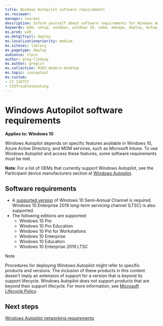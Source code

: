 ```yaml
---
title: Windows Autopilot software requirements
ms.reviewer: 
manager: laurawi
description: Inform yourself about software requirements for Windows Autopilot deployment.
keywords: mdm, setup, windows, windows 10, oobe, manage, deploy, Autopilot, ztd, zero-touch, partner, msfb, intune
ms.prod: w10
ms.mktglfcycl: deploy
ms.localizationpriority: medium
ms.sitesec: library
ms.pagetype: deploy
audience: itpro
author: greg-lindsay
ms.author: greglin
ms.collection: M365-modern-desktop
ms.topic: conceptual
ms.custom: 
- CI 116757
- CSSTroubleshooting
---
```



# Windows Autopilot software requirements

**Applies to: Windows 10**

Windows Autopilot depends on specific features available in Windows 10, Azure Active Directory, and MDM services, such as Microsoft Intune. To use Windows Autopilot and access these features, some software requirements must be met.

**Note**: For a list of OEMs that currently support Windows Autopilot, see the Participant device manufacturers section at [Windows Autopilot](https://aka.ms/windowsAutopilot).

## Software requirements

- A [supported version](/windows/release-information/) of Windows 10 Semi-Annual Channel is required. Windows 10 Enterprise 2019 long-term servicing channel (LTSC) is also supported.
- The following editions are supported:
  - Windows 10 Pro
  - Windows 10 Pro Education
  - Windows 10 Pro for Workstations
  - Windows 10 Enterprise
  - Windows 10 Education
  - Windows 10 Enterprise 2019 LTSC

>[!NOTE]
>Procedures for deploying Windows Autopilot might refer to specific products and versions. The inclusion of these products in this content doesn't imply an extension of support for a version that is beyond its support lifecycle. Windows Autopilot does not support products that are beyond their support lifecycle. For more information, see [Microsoft Lifecycle Policy](/lifecycle/).

## Next steps

[Windows Autopilot networking requirements](networking-requirements.md)